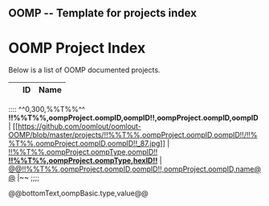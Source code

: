 ## OOMP -- Template for projects index
OOMP Project Index
===========================  
Below is a list of OOMP documented projects.


| &nbsp; | __ID__ | __Name__ |
| ------ | ------ | -------- |
::::
^^0,300,%%T%%^^
**!!%%T%%,oompProject.oompID,oompID!!,oompProject.oompID,oompID**
| [[https://github.com/oomlout/oomlout-OOMP/blob/master/projects/!!%%T%%,oompProject.oompID,oompID!!/!!%%T%%,oompProject.oompID,oompID!!_87.jpg]] |
[!!%%T%%,oompProject.oompType,oompID!!<br/>__!!%%T%%,oompProject.oompType,hexID!!__](https://github.com/oomlout/oomlout-OOMP/wiki/!!%%T%%,oompProject.oompType,oompID!!) |
[@@!!%%T%%,oompProject.oompID,oompID!!,oompProject.oompID,name@@](https://github.com/oomlout/oomlout-OOMP/wiki/!!%%T%%,oompProject.oompType,oompID!!) |~~
;;;;

@@bottomText,oompBasic.type,value@@


